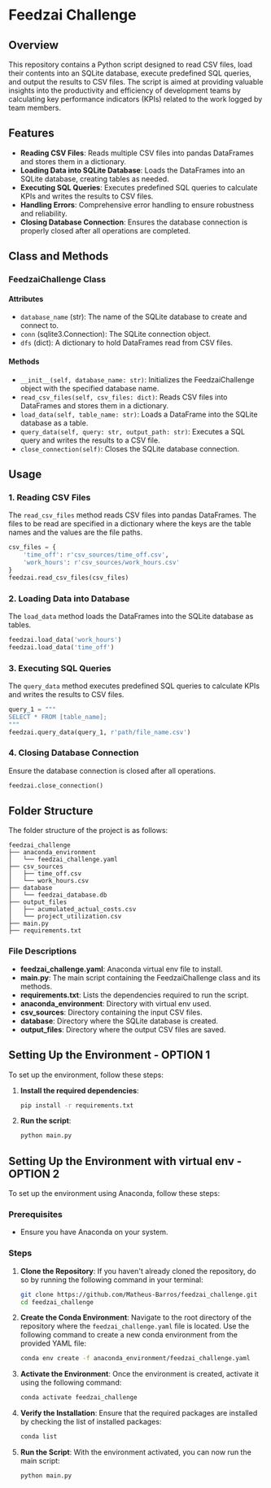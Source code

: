 # Feedzai Challenge

## Overview

This repository contains a Python script designed to read CSV files, load their contents into an SQLite database, execute predefined SQL queries, and output the results to CSV files. The script is aimed at providing valuable insights into the productivity and efficiency of development teams by calculating key performance indicators (KPIs) related to the work logged by team members.

## Features

- **Reading CSV Files**: Reads multiple CSV files into pandas DataFrames and stores them in a dictionary.
- **Loading Data into SQLite Database**: Loads the DataFrames into an SQLite database, creating tables as needed.
- **Executing SQL Queries**: Executes predefined SQL queries to calculate KPIs and writes the results to CSV files.
- **Handling Errors**: Comprehensive error handling to ensure robustness and reliability.
- **Closing Database Connection**: Ensures the database connection is properly closed after all operations are completed.

## Class and Methods

### FeedzaiChallenge Class

#### Attributes

- `database_name` (str): The name of the SQLite database to create and connect to.
- `conn` (sqlite3.Connection): The SQLite connection object.
- `dfs` (dict): A dictionary to hold DataFrames read from CSV files.

#### Methods

- `__init__(self, database_name: str)`: Initializes the FeedzaiChallenge object with the specified database name.
- `read_csv_files(self, csv_files: dict)`: Reads CSV files into DataFrames and stores them in a dictionary.
- `load_data(self, table_name: str)`: Loads a DataFrame into the SQLite database as a table.
- `query_data(self, query: str, output_path: str)`: Executes a SQL query and writes the results to a CSV file.
- `close_connection(self)`: Closes the SQLite database connection.

## Usage

### 1. Reading CSV Files

The `read_csv_files` method reads CSV files into pandas DataFrames. The files to be read are specified in a dictionary where the keys are the table names and the values are the file paths.

```python
csv_files = {
    'time_off': r'csv_sources/time_off.csv',
    'work_hours': r'csv_sources/work_hours.csv'
}
feedzai.read_csv_files(csv_files)
```

### 2. Loading Data into Database

The `load_data` method loads the DataFrames into the SQLite database as tables.

```python
feedzai.load_data('work_hours')
feedzai.load_data('time_off')
```

### 3. Executing SQL Queries

The `query_data` method executes predefined SQL queries to calculate KPIs and writes the results to CSV files.

```python
query_1 = """
SELECT * FROM [table_name];
"""
feedzai.query_data(query_1, r'path/file_name.csv')

```

### 4. Closing Database Connection

Ensure the database connection is closed after all operations.

```python
feedzai.close_connection()
```

## Folder Structure

The folder structure of the project is as follows:

```
feedzai_challenge
├── anaconda_environment
│   └── feedzai_challenge.yaml
├── csv_sources
│   ├── time_off.csv
│   └── work_hours.csv
├── database
│   └── feedzai_database.db
├── output_files
│   ├── acumulated_actual_costs.csv
│   └── project_utilization.csv
├── main.py
├── requirements.txt
```

### File Descriptions

- **feedzai_challenge.yaml**: Anaconda virtual env file to install.
- **main.py**: The main script containing the FeedzaiChallenge class and its methods.
- **requirements.txt**: Lists the dependencies required to run the script.
- **anaconda_environment**: Directory with virtual env used.
- **csv_sources**: Directory containing the input CSV files.
- **database**: Directory where the SQLite database is created.
- **output_files**: Directory where the output CSV files are saved.

## Setting Up the Environment - OPTION 1

To set up the environment, follow these steps:

1. **Install the required dependencies**:
   ```bash
   pip install -r requirements.txt
   ```

2. **Run the script**:
   ```bash
   python main.py
   ```

## Setting Up the Environment with virtual env - OPTION 2

To set up the environment using Anaconda, follow these steps:

### Prerequisites

- Ensure you have Anaconda on your system.

### Steps

1. **Clone the Repository**: If you haven't already cloned the repository, do so by running the following command in your terminal:
   ```bash
   git clone https://github.com/Matheus-Barros/feedzai_challenge.git
   cd feedzai_challenge
   ```

2. **Create the Conda Environment**: Navigate to the root directory of the repository where the `feedzai_challenge.yaml` file is located. Use the following command to create a new conda environment from the provided YAML file:
   ```bash
   conda env create -f anaconda_environment/feedzai_challenge.yaml
   ```

3. **Activate the Environment**: Once the environment is created, activate it using the following command:
   ```bash
   conda activate feedzai_challenge
   ```

4. **Verify the Installation**: Ensure that the required packages are installed by checking the list of installed packages:
   ```bash
   conda list
   ```

5. **Run the Script**: With the environment activated, you can now run the main script:
   ```bash
   python main.py
   ```
